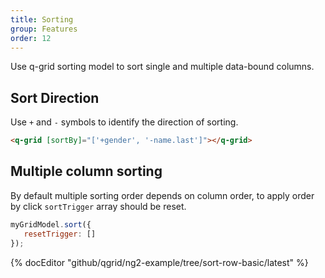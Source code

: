 ```yaml
---
title: Sorting
group: Features
order: 12
---
```


Use q-grid sorting model to sort single and multiple data-bound columns.

## Sort Direction
Use `+` and `-` symbols to identify the direction of sorting.

```html
<q-grid [sortBy]="['+gender', '-name.last']"></q-grid>
```

## Multiple column sorting

By default multiple sorting order depends on column order, to apply order by click `sortTrigger` array should be reset.

```javascript
myGridModel.sort({
   resetTrigger: []
});
```

{% docEditor "github/qgrid/ng2-example/tree/sort-row-basic/latest" %}
